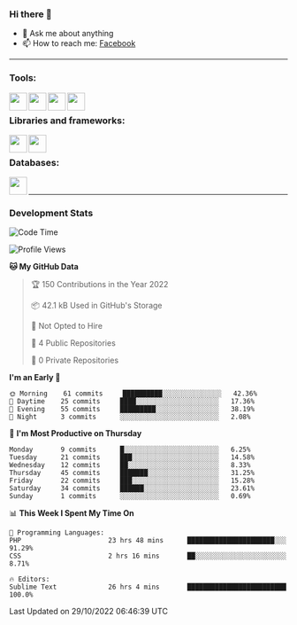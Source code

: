 ### Hi there 👋

<!-- - 🔭 I’m currently working on [huyviet] -->
- 💬 Ask me about anything
- 📫 How to reach me: [Facebook]
<!-- - ⚡ Fun fact: abc -->

---

### Tools:
<img align='left' height="32" width="32" src="https://cdn.jsdelivr.net/npm/simple-icons@4.8.0/icons/phpstorm.svg" />
<img align='left' height="32" width="32" src="https://cdn.jsdelivr.net/npm/simple-icons@4.8.0/icons/sublimetext.svg" />
<img align='left' height="32" width="32" src="https://cdn.jsdelivr.net/npm/simple-icons@4.8.0/icons/laragon.svg" />
<img align='left' height="32" width="32" src="https://cdn.jsdelivr.net/npm/simple-icons@4.8.0/icons/xampp.svg" />
<br>

### Libraries and frameworks:
<img align='left' height="32" width="32" src="https://cdn.jsdelivr.net/npm/simple-icons@4.8.0/icons/laravel.svg" />
<img align='left' height="32" width="32" src="https://cdn.jsdelivr.net/npm/simple-icons@4.8.0/icons/jquery.svg" />
<br>

### Databases:
<img align='left' height="32" width="32" src="https://cdn.jsdelivr.net/npm/simple-icons@4.8.0/icons/mysql.svg" />
<br>

---
### Development Stats
<!--START_SECTION:waka-->
![Code Time](http://img.shields.io/badge/Code%20Time-280%20hrs%2033%20mins-blue)

![Profile Views](http://img.shields.io/badge/Profile%20Views-1-blue)

**🐱 My GitHub Data** 

> 🏆 150 Contributions in the Year 2022
 > 
> 📦 42.1 kB Used in GitHub's Storage 
 > 
> 🚫 Not Opted to Hire
 > 
> 📜 4 Public Repositories 
 > 
> 🔑 0 Private Repositories  
 > 
**I'm an Early 🐤** 

```text
🌞 Morning    61 commits     ██████████░░░░░░░░░░░░░░░   42.36% 
🌆 Daytime    25 commits     ████░░░░░░░░░░░░░░░░░░░░░   17.36% 
🌃 Evening    55 commits     █████████░░░░░░░░░░░░░░░░   38.19% 
🌙 Night      3 commits      ░░░░░░░░░░░░░░░░░░░░░░░░░   2.08%

```
📅 **I'm Most Productive on Thursday** 

```text
Monday       9 commits      █░░░░░░░░░░░░░░░░░░░░░░░░   6.25% 
Tuesday      21 commits     ███░░░░░░░░░░░░░░░░░░░░░░   14.58% 
Wednesday    12 commits     ██░░░░░░░░░░░░░░░░░░░░░░░   8.33% 
Thursday     45 commits     ███████░░░░░░░░░░░░░░░░░░   31.25% 
Friday       22 commits     ███░░░░░░░░░░░░░░░░░░░░░░   15.28% 
Saturday     34 commits     ██████░░░░░░░░░░░░░░░░░░░   23.61% 
Sunday       1 commits      ░░░░░░░░░░░░░░░░░░░░░░░░░   0.69%

```


📊 **This Week I Spent My Time On** 

```text
💬 Programming Languages: 
PHP                      23 hrs 48 mins      ██████████████████████░░░   91.29% 
CSS                      2 hrs 16 mins       ██░░░░░░░░░░░░░░░░░░░░░░░   8.71%

🔥 Editors: 
Sublime Text             26 hrs 4 mins       █████████████████████████   100.0%

```


 Last Updated on 29/10/2022 06:46:39 UTC
<!--END_SECTION:waka-->

[huyviet]: https://huyviet.vn/
[Facebook]: https://www.facebook.com/profile.php?id=100075294702642
